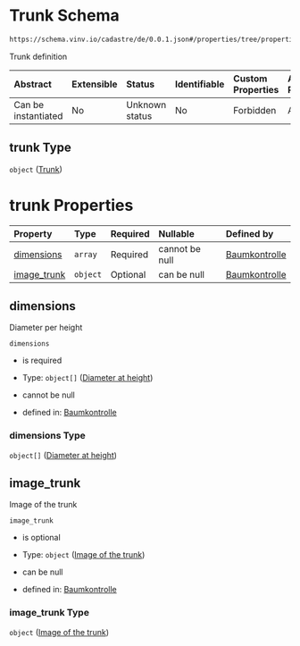 # Trunk Schema

```txt
https://schema.vinv.io/cadastre/de/0.0.1.json#/properties/tree/properties/trunk
```

Trunk definition

| Abstract            | Extensible | Status         | Identifiable | Custom Properties | Additional Properties | Access Restrictions | Defined In                                                                                                                 |
| :------------------ | :--------- | :------------- | :----------- | :---------------- | :-------------------- | :------------------ | :------------------------------------------------------------------------------------------------------------------------- |
| Can be instantiated | No         | Unknown status | No           | Forbidden         | Allowed               | none                | [dereferenced.doc.json\*](../../../../../../vinv-schemas/vinv-tree/out/0.0.1/dereferenced.doc.json "open original schema") |

## trunk Type

`object` ([Trunk](dereferenced-properties-baum-daten-properties-trunk.md))

# trunk Properties

| Property                     | Type     | Required | Nullable       | Defined by                                                                                                                                                                                                     |
| :--------------------------- | :------- | :------- | :------------- | :------------------------------------------------------------------------------------------------------------------------------------------------------------------------------------------------------------- |
| [dimensions](#dimensions)    | `array`  | Required | cannot be null | [Baumkontrolle](dereferenced-properties-baum-daten-properties-trunk-properties-trunk-dimensions.md "https://schema.vinv.io/cadastre/de/0.0.1.json#/properties/tree/properties/trunk/properties/dimensions")    |
| [image\_trunk](#image_trunk) | `object` | Optional | can be null    | [Baumkontrolle](dereferenced-properties-baum-daten-properties-trunk-properties-image-of-the-trunk.md "https://schema.vinv.io/cadastre/de/0.0.1.json#/properties/tree/properties/trunk/properties/image_trunk") |

## dimensions

Diameter per height

`dimensions`

*   is required

*   Type: `object[]` ([Diameter at height](dereferenced-properties-baum-daten-properties-trunk-properties-trunk-dimensions-diameter-at-height.md))

*   cannot be null

*   defined in: [Baumkontrolle](dereferenced-properties-baum-daten-properties-trunk-properties-trunk-dimensions.md "https://schema.vinv.io/cadastre/de/0.0.1.json#/properties/tree/properties/trunk/properties/dimensions")

### dimensions Type

`object[]` ([Diameter at height](dereferenced-properties-baum-daten-properties-trunk-properties-trunk-dimensions-diameter-at-height.md))

## image\_trunk

Image of the trunk

`image_trunk`

*   is optional

*   Type: `object` ([Image of the trunk](dereferenced-properties-baum-daten-properties-trunk-properties-image-of-the-trunk.md))

*   can be null

*   defined in: [Baumkontrolle](dereferenced-properties-baum-daten-properties-trunk-properties-image-of-the-trunk.md "https://schema.vinv.io/cadastre/de/0.0.1.json#/properties/tree/properties/trunk/properties/image_trunk")

### image\_trunk Type

`object` ([Image of the trunk](dereferenced-properties-baum-daten-properties-trunk-properties-image-of-the-trunk.md))

